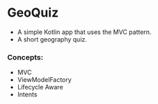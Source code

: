 # GeoQuiz

- A simple Kotlin app that uses the MVC pattern.
- A short geography quiz.

### Concepts:

- MVC
- ViewModelFactory
- Lifecycle Aware
- Intents
